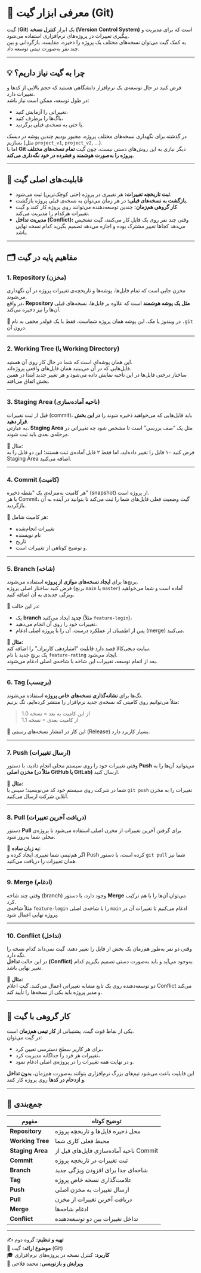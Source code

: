 # 🧭 معرفی ابزار گیت (Git)

گیت (**Git**) یک ابزار **کنترل نسخه (Version Control System)** است که برای مدیریت و پیگیری تغییرات در پروژه‌های نرم‌افزاری استفاده می‌شود.  
به کمک گیت می‌توان نسخه‌های مختلف یک پروژه را ذخیره، مقایسه، بازگردانی و بین چند نفر به‌صورت تیمی توسعه داد.

---

## 💡 چرا به گیت نیاز داریم؟

فرض کنید در حال توسعه‌ی یک نرم‌افزار دانشگاهی هستید که حجم بالایی از کدها و تغییرات دارد.  
در طول توسعه، ممکن است نیاز باشد:
- تغییراتی را آزمایش کنید،  
- باگ‌ها را برطرف کنید،  
- یا حتی به نسخه‌ی قبلی برگردید.  

در گذشته برای نگهداری نسخه‌های مختلف پروژه، مجبور بودیم چندین پوشه در دیسک بسازیم (مثل `project_v1`, `project_v2`, …).  
اما با **Git** دیگر نیازی به این روش‌های دستی نیست، چون گیت **تمام نسخه‌های مختلف پروژه را به‌صورت هوشمند و فشرده در خود نگه‌داری می‌کند.**

---

## 🔁 قابلیت‌های اصلی گیت

- **ثبت تاریخچه تغییرات:** هر تغییری در پروژه (حتی کوچک‌ترین) ثبت می‌شود.  
- **بازگشت به نسخه‌های قبلی:** در هر زمان می‌توان به نسخه‌ی قبلی پروژه بازگشت.  
- **کار گروهی هم‌زمان:** چندین توسعه‌دهنده می‌توانند روی پروژه کار کنند و گیت تغییرات هرکدام را مدیریت می‌کند.  
- **مدیریت تداخل (Conflict):** وقتی چند نفر روی یک فایل کار می‌کنند، گیت تشخیص می‌دهد کجاها تغییر مشترک بوده و اجازه می‌دهد تصمیم بگیرید کدام نسخه نهایی باشد.

---

## 🗂️ مفاهیم پایه در گیت

### 1. Repository (مخزن)
مخزن جایی است که تمام فایل‌ها، پوشه‌ها و تاریخچه‌ی تغییرات پروژه در آن نگهداری می‌شوند.  
در واقع، **Repository مثل یک پوشه هوشمند** است که علاوه بر فایل‌ها، نسخه‌های قبلی آن‌ها را نیز ذخیره می‌کند.  

📍 در ویندوز یا مک، این پوشه همان پروژه شماست، فقط با یک فولدر مخفی به نام `.git` درون آن.

---

### 2. Working Tree (یا Working Directory)
این همان پوشه‌ای است که شما در حال کار روی آن هستید.  
فایل‌هایی که در آن می‌بینید همان فایل‌های واقعی پروژه‌اند.  
ساختار درختی فایل‌ها در این ناحیه نمایش داده می‌شود و هر تغییر جدید ابتدا در همین بخش اتفاق می‌افتد.

---

### 3. Staging Area (ناحیه آماده‌سازی)
قبل از ثبت تغییرات (commit)، باید فایل‌هایی که می‌خواهید ذخیره شوند را **در این بخش قرار دهید**.  
به عبارتی، **Staging Area** مثل یک “صف بررسی” است تا مشخص شود چه تغییراتی در مرحله‌ی بعدی باید ثبت شوند.

📘 مثال:  
فرض کنید ۱۰ فایل را تغییر داده‌اید، اما فقط ۲ فایل آماده‌ی ثبت هستند؛ این دو فایل را به Staging Area اضافه می‌کنید.

---

### 4. Commit (کامیت)
هر کامیت به‌منزله‌ی یک "نقطه ذخیره" (snapshot) از پروژه است.  
با هر Commit، گیت وضعیت فعلی فایل‌های شما را ثبت می‌کند تا بتوانید در آینده به آن بازگردید.

📌 هر کامیت شامل:
- تغییرات انجام‌شده  
- نام نویسنده  
- تاریخ  
- و توضیح کوتاهی از تغییرات است.

---

### 5. Branch (شاخه)
برنچ‌ها برای **ایجاد نسخه‌های موازی از پروژه** استفاده می‌شوند.  
فرض کنید ساختار اصلی پروژه (برنچ `main` یا `master`) آماده است و شما می‌خواهید ویژگی جدیدی به آن اضافه کنید.  

📘 در این حالت:
- یک **branch جدید** ایجاد می‌کنید (مثلاً `feature-login`)،  
- تغییرات خود را روی آن انجام می‌دهید،  
- پس از اطمینان از عملکرد درست، آن را با پروژه اصلی ادغام (merge) می‌کنید.

🎯 **مثال:**  
سایت دیجی‌کالا قصد دارد قابلیت "امتیازدهی کاربران" را اضافه کند.  
یک برنچ جدید با نام `feature-rating` ایجاد می‌شود.  
بعد از اتمام توسعه، تغییرات این شاخه با شاخه‌ی اصلی ادغام می‌شوند.

---

### 6. Tag (برچسب)
تگ‌ها برای **نشانه‌گذاری نسخه‌های خاص پروژه** استفاده می‌شوند.  
مثلاً می‌توانیم روی کامیتی که نسخه‌ی جدید نرم‌افزار را منتشر کرده‌ایم، تگ بزنیم:

> از این کامیت به بعد = نسخه 1.0  
> از کامیت بعدی = نسخه 1.1  

📌 این کار در انتشار نسخه‌های رسمی (Release) بسیار کاربرد دارد.

---

### 7. Push (ارسال تغییرات)
وقتی تغییرات خود را روی سیستم محلی انجام دادید، با دستور **Push** می‌توانید آن‌ها را به **مخزن اصلی (مثلاً در GitHub یا GitLab)** ارسال کنید.

🎯 **مثال:**  
شما در شرکت روی سیستم خود کد می‌نویسید؛ سپس با `git push` تغییرات را به مخزن آنلاین شرکت ارسال می‌کنید.

---

### 8. Pull (دریافت آخرین تغییرات)
دستور **Pull** برای گرفتن آخرین تغییرات از مخزن اصلی استفاده می‌شود تا پروژه‌ی محلی شما به‌روز شود.

📘 **به زبان ساده:**  
اگر هم‌تیمی شما تغییری ایجاد کرده و Push کرده است، با دستور `git pull` شما نیز همان تغییرات را دریافت می‌کنید.

---

### 9. Merge (ادغام)
وقتی چند شاخه (branch) وجود دارد، با دستور **Merge** می‌توان آن‌ها را با هم ترکیب کرد.  
مثلاً شاخه‌ی `feature-login` را با شاخه‌ی اصلی `main` ادغام می‌کنیم تا تغییرات آن در پروژه نهایی اعمال شود.

---

### 10. Conflict (تداخل)
وقتی دو نفر به‌طور هم‌زمان یک بخش از فایل را تغییر دهند، گیت نمی‌داند کدام نسخه را نگه دارد.  
در این حالت **تداخل (Conflict)** به‌وجود می‌آید و باید به‌صورت دستی تصمیم بگیریم کدام تغییر نهایی باشد.

🎯 **مثال:**  
دو توسعه‌دهنده روی یک تابع مشابه تغییراتی اعمال می‌کنند. گیت اعلام Conflict می‌کند و مدیر پروژه باید یکی از نسخه‌ها را تأیید کند.

---

## 👥 کار گروهی با گیت

یکی از نقاط قوت گیت، پشتیبانی از **کار تیمی هم‌زمان** است.  
در گیت می‌توان:
- برای هر کاربر سطح دسترسی تعیین کرد،  
- تغییرات هر فرد را جداگانه مدیریت کرد،  
- و در نهایت همه تغییرات را در پروژه‌ی اصلی ادغام نمود.

این قابلیت باعث می‌شود تیم‌های بزرگ نرم‌افزاری بتوانند به‌صورت هم‌زمان، **بدون تداخل و ازدحام در کدها** روی پروژه کار کنند.

---

## 🧩 جمع‌بندی

| مفهوم | توضیح کوتاه |
|--------|---------------|
| **Repository** | محل ذخیره فایل‌ها و تاریخچه پروژه |
| **Working Tree** | محیط فعلی کاری شما |
| **Staging Area** | ناحیه آماده‌سازی فایل‌های قبل از Commit |
| **Commit** | ثبت تغییرات در تاریخچه پروژه |
| **Branch** | شاخه‌ای جدا برای افزودن ویژگی جدید |
| **Tag** | علامت‌گذاری نسخه خاص پروژه |
| **Push** | ارسال تغییرات به مخزن اصلی |
| **Pull** | دریافت آخرین تغییرات از مخزن |
| **Merge** | ادغام شاخه‌ها |
| **Conflict** | تداخل تغییرات بین دو توسعه‌دهنده |

---

✍️ **تهیه و تنظیم:** گروه دوم  
📅 **موضوع ارائه:** گیت (Git)  
🎓 **کاربرد:** کنترل نسخه در پروژه‌های نرم‌افزاری  
📘 **ویرایش و بازنویسی:** محمد فلاحی
